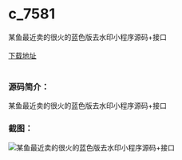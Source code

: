 # c_7581
某鱼最近卖的很火的蓝色版去水印小程序源码+接口
<br/></br>
[下载地址](https://www.uuid2.com/7581.html "下载地址")
<br/></br>
<h3>源码简介：</h3>
<p>某鱼最近卖的很火的蓝色版去水印小程序源码+接口<p>
<h3>截图：</h3>
<img src="https://www.uuid2.com/wp-content/uploads/img/uimage/88901637290459.gif" alt="某鱼最近卖的很火的蓝色版去水印小程序源码+接口">

